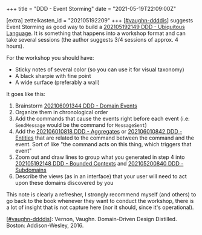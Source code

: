 +++
title = "DDD - Event Storming"
date = "2021-05-19T22:09:00Z"

[extra]
zettelkasten_id = "202105192209"
+++
[[#vaughn-ddddis](/zettelkasten/tags/vaughn-ddddis)] suggests Event Storming as good way to build a [202105192149 DDD - Ubiquitous Language](/zettelkasten/202105192149-ddd---ubiquitous-language). It is something that happens into a workshop format and can take several sessions (the author suggests 3/4 sessions of approx. 4 hours).

For the workshop you should have:
- Sticky notes of several color (so you can use it for visual taxonomy)
- A black sharpie with fine point
- A wide surface (preferably a wall)

It goes like this:
1. Brainstorm [202106091344 DDD - Domain Events](/zettelkasten/202106091344-ddd---domain-events)
2. Organize them in chronological order
3. Add the commands that cause the events right before each event (i.e: `SendMessage` would be the command for `MessageSent`)
4. Add the [202106010818 DDD - Aggregates](/zettelkasten/202106010818-ddd---aggregates) or [202106010842 DDD - Entities](/zettelkasten/202106010842-ddd---entities) that are related to the command between the command and the event. Sort of like "the command acts on this thing, which triggers that event"
5. Zoom out and draw lines to group what you generated in step 4 into [202105192148 DDD - Bounded Contexts](/zettelkasten/202105192148-ddd---bounded-contexts) and [202105200840 DDD - Subdomains](/zettelkasten/202105200840-ddd---subdomains)
6. Describe the views (as in an interface) that your user will need to act upon these domains discovered by you

This note is clearly a refresher, I strongly recommend myself (and others) to go back to the book whenever they want to conduct the workshop, there is a lot of insight that is not capture here (nor it should, since it's operational).

[[#vaughn-ddddis](/zettelkasten/tags/vaughn-ddddis)]: Vernon, Vaughn. Domain-Driven Design Distilled. Boston: Addison-Wesley, 2016.
